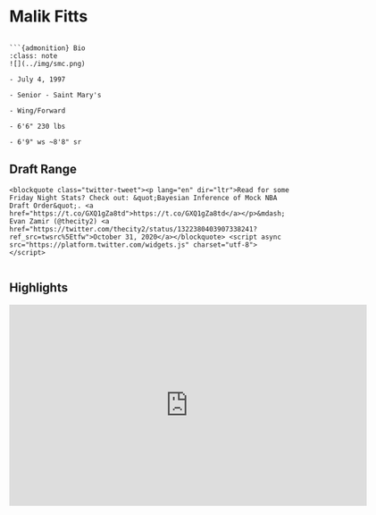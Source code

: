 Malik Fitts
===
```{image} ../img/malik_fitts.jpg
```

```{margin}
```{admonition} Bio
:class: note
![](../img/smc.png)

- July 4, 1997

- Senior - Saint Mary's

- Wing/Forward

- 6'6" 230 lbs

- 6'9" ws ~8'8" sr
```

## Draft Range
```{margin}
<blockquote class="twitter-tweet"><p lang="en" dir="ltr">Read for some Friday Night Stats? Check out: &quot;Bayesian Inference of Mock NBA Draft Order&quot;. <a href="https://t.co/GXQ1gZa8td">https://t.co/GXQ1gZa8td</a></p>&mdash; Evan Zamir (@thecity2) <a href="https://twitter.com/thecity2/status/1322380403907338241?ref_src=twsrc%5Etfw">October 31, 2020</a></blockquote> <script async src="https://platform.twitter.com/widgets.js" charset="utf-8"></script>
```

```{image} ../plrange/malik_fitts.png
```

## Highlights
<iframe width="640" height="360" src="https://www.youtube.com/embed/e3IDCG11bmY" frameborder="0" allow="accelerometer; autoplay; encrypted-media; gyroscope; picture-in-picture" allowfullscreen></iframe>
